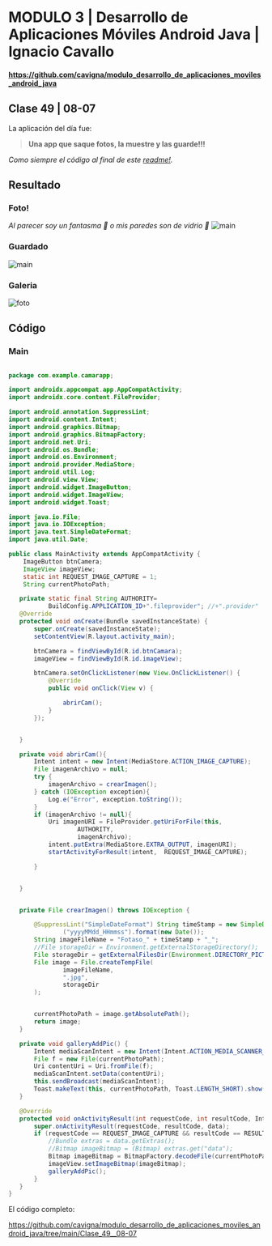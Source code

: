 # MODULO 3 | Desarrollo de Aplicaciones Móviles Android Java | Ignacio Cavallo



#### https://github.com/cavigna/modulo_desarrollo_de_aplicaciones_moviles_android_java

## Clase 49 | 08-07


La aplicación del día fue:
> **Una app que saque fotos, la muestre y las guarde!!!**


*Como siempre el código al final de este [readme!](#código).*




## Resultado

### Foto!
*Al parecer soy un fantasma :ghost: o mis paredes son de vidrio :crystal_ball:* 
![main](./imagenes/uno.png)


### Guardado

![main](./imagenes/guardado.png)


### Galeria

![foto](./imagenes/galeria.png)
 


## Código

### Main

 ```java

 package com.example.camarapp;

import androidx.appcompat.app.AppCompatActivity;
import androidx.core.content.FileProvider;

import android.annotation.SuppressLint;
import android.content.Intent;
import android.graphics.Bitmap;
import android.graphics.BitmapFactory;
import android.net.Uri;
import android.os.Bundle;
import android.os.Environment;
import android.provider.MediaStore;
import android.util.Log;
import android.view.View;
import android.widget.ImageButton;
import android.widget.ImageView;
import android.widget.Toast;

import java.io.File;
import java.io.IOException;
import java.text.SimpleDateFormat;
import java.util.Date;

public class MainActivity extends AppCompatActivity {
     ImageButton btnCamera;
     ImageView imageView;
     static int REQUEST_IMAGE_CAPTURE = 1;
     String currentPhotoPath;

    private static final String AUTHORITY=
            BuildConfig.APPLICATION_ID+".fileprovider"; //+".provider"
    @Override
    protected void onCreate(Bundle savedInstanceState) {
        super.onCreate(savedInstanceState);
        setContentView(R.layout.activity_main);

        btnCamera = findViewById(R.id.btnCamara);
        imageView = findViewById(R.id.imageView);

        btnCamera.setOnClickListener(new View.OnClickListener() {
            @Override
            public void onClick(View v) {

                abrirCam();
            }
        });


    }

    private void abrirCam(){
        Intent intent = new Intent(MediaStore.ACTION_IMAGE_CAPTURE);
        File imagenArchivo = null;
        try {
            imagenArchivo = crearImagen();
        } catch (IOException exception){
            Log.e("Error", exception.toString());
        }
        if (imagenArchivo != null){
            Uri imagenURI = FileProvider.getUriForFile(this,
                    AUTHORITY,
                    imagenArchivo);
            intent.putExtra(MediaStore.EXTRA_OUTPUT, imagenURI);
            startActivityForResult(intent,  REQUEST_IMAGE_CAPTURE);

        }


    }


    private File crearImagen() throws IOException {

        @SuppressLint("SimpleDateFormat") String timeStamp = new SimpleDateFormat
                ("yyyyMMdd_HHmmss").format(new Date());
        String imageFileName = "Fotaso_" + timeStamp + "_";
        //File storageDir = Environment.getExternalStorageDirectory();
        File storageDir = getExternalFilesDir(Environment.DIRECTORY_PICTURES);
        File image = File.createTempFile(
                imageFileName,
                ".jpg",
                storageDir
        );


        currentPhotoPath = image.getAbsolutePath();
        return image;
    }

    private void galleryAddPic() {
        Intent mediaScanIntent = new Intent(Intent.ACTION_MEDIA_SCANNER_SCAN_FILE);
        File f = new File(currentPhotoPath);
        Uri contentUri = Uri.fromFile(f);
        mediaScanIntent.setData(contentUri);
        this.sendBroadcast(mediaScanIntent);
        Toast.makeText(this, currentPhotoPath, Toast.LENGTH_SHORT).show();
    }

    @Override
    protected void onActivityResult(int requestCode, int resultCode, Intent data) {
        super.onActivityResult(requestCode, resultCode, data);
        if (requestCode == REQUEST_IMAGE_CAPTURE && resultCode == RESULT_OK) {
            //Bundle extras = data.getExtras();
            //Bitmap imageBitmap = (Bitmap) extras.get("data");
            Bitmap imageBitmap = BitmapFactory.decodeFile(currentPhotoPath);
            imageView.setImageBitmap(imageBitmap);
            galleryAddPic();
        }
    }
}


```



El código  completo:  

https://github.com/cavigna/modulo_desarrollo_de_aplicaciones_moviles_android_java/tree/main/Clase_49__08-07